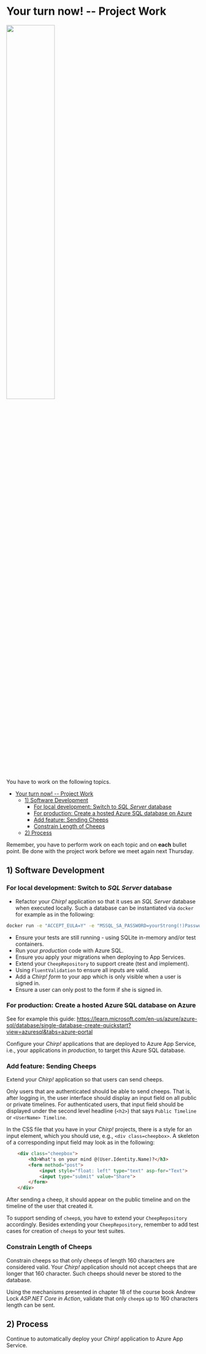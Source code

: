 # Your turn now! -- Project Work

<img src="https://media.giphy.com/media/13GIgrGdslD9oQ/giphy.gif" width=50%/>

You have to work on the following topics.

- [Your turn now! -- Project Work](#your-turn-now----project-work)
  - [1) Software Development](#1-software-development)
    - [For local development: Switch to _SQL Server_ database](#for-local-development-switch-to-sql-server-database)
    - [For production: Create a hosted Azure SQL database on Azure](#for-production-create-a-hosted-azure-sql-database-on-azure)
    - [Add feature: Sending Cheeps](#add-feature-sending-cheeps)
    - [Constrain Length of Cheeps](#constrain-length-of-cheeps)
  - [2) Process](#2-process)


Remember, you have to perform work on each topic and on **each** bullet point.
Be done with the project work before we meet again next Thursday.


## 1) Software Development

### For local development: Switch to _SQL Server_ database


  - Refactor your _Chirp!_ application so that it uses an _SQL Server_ database when executed locally.
Such a database can be instantiated via `docker` for example as in the following:

  ```bash
  docker run -e "ACCEPT_EULA=Y" -e "MSSQL_SA_PASSWORD=yourStrong(!)Password" -p 1433:1433  --name sqlpreview --hostname sqlpreview -d mcr.microsoft.com/mssql/server:2022-latest
  ```
  - Ensure your tests are still running - using SQLite in-memory and/or test containers.
  - Run your *production* code with Azure SQL.
  - Ensure you apply your migrations when deploying to App Services.
  - Extend your `CheepRepository` to support create (test and implement).
  - Using `FluentValidation` to ensure all inputs are valid.
  - Add a *Chirp! form* to your app which is only visible when a user is signed in.
  - Ensure a user can only post to the form if she is signed in.

### For production: Create a hosted Azure SQL database on Azure

See for example this guide: https://learn.microsoft.com/en-us/azure/azure-sql/database/single-database-create-quickstart?view=azuresql&tabs=azure-portal

Configure your _Chirp!_ applications that are deployed to Azure App Service, i.e., your applications in _production_, to target this Azure SQL database.

### Add feature: Sending Cheeps

Extend your _Chirp!_ application so that users can send cheeps.

Only users that are authenticated should be able to send cheeps.
That is, after logging in, the user interface should display an input field on all public or private timelines.
For authenticated users, that input field should be displayed under the second level headline (`<h2>`) that says `Public Timeline` or `<UserName> Timeline`.

In the CSS file that you have in your _Chirp!_ projects, there is a style for an input element, which you should use, e.g., `<div class=cheepbox>`.
A skeleton of a corresponding input field may look as in the following:

```html
    <div class="cheepbox">
        <h3>What's on your mind @(User.Identity.Name)?</h3>
        <form method="post">
            <input style="float: left" type="text" asp-for="Text">
            <input type="submit" value="Share">
        </form>
    </div>
```

After sending a cheep, it should appear on the public timeline and on the timeline of the user that created it.

To support sending of `cheep`s, you have to extend your `CheepRepository` accordingly.
Besides extending your `CheepRepository`, remember to add test cases for creation of `cheep`s to your test suites.


### Constrain Length of Cheeps

Constrain cheeps so that only cheeps of length 160 characters are considered valid.
Your _Chirp!_ application should not accept cheeps that are longer that 160 character.
Such cheeps should never be stored to the database.

Using the mechanisms presented in chapter 18 of the course book Andrew Lock _ASP.NET Core in Action_, validate that only `cheep`s up to 160 characters length can be sent.


<!--
1. UI Tests

    - Add UI tests for login with test user and send cheeps
    - Add UI tests for login with test user and send cheeps (optional???) -->

## 2) Process

Continue to automatically deploy your _Chirp!_ application to Azure App Service.
